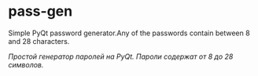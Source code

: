# pass-gen
Simple PyQt password generator.Any of the passwords contain between 8 and 28 characters.

_Простой генератор паролей на PyQt. Пароли содержат от 8 до 28 символов._

